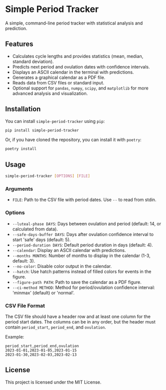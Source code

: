 # Simple Period Tracker

A simple, command-line period tracker with statistical analysis and prediction.

## Features

-   Calculates cycle lengths and provides statistics (mean, median, standard deviation).
-   Predicts next period and ovulation dates with confidence intervals.
-   Displays an ASCII calendar in the terminal with predictions.
-   Generates a graphical calendar as a PDF file.
-   Reads data from CSV files or standard input.
-   Optional support for `pandas`, `numpy`, `scipy`, and `matplotlib` for more advanced analysis and visualization.

## Installation

You can install `simple-period-tracker` using `pip`:

```bash
pip install simple-period-tracker
```

Or, if you have cloned the repository, you can install it with `poetry`:

```bash
poetry install
```

## Usage

```bash
simple-period-tracker [OPTIONS] [FILE]
```

### Arguments

-   `FILE`: Path to the CSV file with period dates. Use `--` to read from stdin.

### Options

-   `--luteal-phase DAYS`: Days between ovulation and period (default: 14, or calculated from data).
-   `--safe-days-buffer DAYS`: Days after ovulation confidence interval to start 'safe' days (default: 5).
-   `--period-duration DAYS`: Default period duration in days (default: 4).
-   `--calendar`: Display an ASCII calendar with predictions.
-   `--months MONTHS`: Number of months to display in the calendar (1-3, default: 3).
-   `--no-color`: Disable color output in the calendar.
-   `--hatch`: Use hatch patterns instead of filled colors for events in the figure.
-   `--figure-path PATH`: Path to save the calendar as a PDF figure.
-   `--ci-method METHOD`: Method for period/ovulation confidence interval: 'minmax' (default) or 'normal'.

### CSV File Format

The CSV file should have a header row and at least one column for the period start dates. The columns can be in any order, but the header must contain `period_start`, `period_end`, and `ovulation`.

Example:

```csv
period_start,period_end,ovulation
2023-01-01,2023-01-05,2023-01-15
2023-01-30,2023-02-03,2023-02-13
```

## License

This project is licensed under the MIT License.
